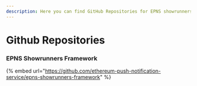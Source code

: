 ```yaml
---
description: Here you can find GitHub Repositories for EPNS showrunners framework.
---
```


# Github Repositories

### EPNS Showrunners Framework&#x20;

{% embed url="https://github.com/ethereum-push-notification-service/epns-showrunners-framework" %}

